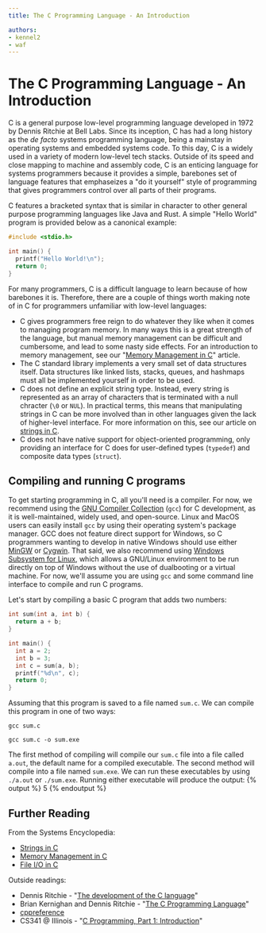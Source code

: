 ```yaml
---
title: The C Programming Language - An Introduction

authors:
- kennel2
- waf
---
```


<link rel="stylesheet" href="https://cdnjs.cloudflare.com/ajax/libs/prism-themes/1.9.0/prism-a11y-dark.min.css" integrity="sha512-bd1K4DEquIavX49RSZHIE0Ye6RFOVlGLhtGow9KDbLYqOd/ufhshkP0GoJoVR1jqj7FmOffvVIKuq1tcXlN9ZA==" crossorigin="anonymous" referrerpolicy="no-referrer" />

# The C Programming Language - An Introduction

C is a general purpose low-level programming language developed in 1972 by Dennis Ritchie at Bell Labs. Since its inception, C has had a long history as the *de facto* systems programming language, being a mainstay in operating systems and embedded systems code. To this day, C is a widely used in a variety of modern low-level tech stacks. Outside of its speed and close mapping to machine and assembly code, C is an enticing language for systems programmers because it provides a simple, barebones set of language features that emphaseizes a "do it yourself" style of programming that gives programmers control over all parts of their programs.

C features a bracketed syntax that is similar in character to other general purpose programming languages like Java and Rust. A simple "Hello World" program is provided below as a canonical example:

```c
#include <stdio.h>

int main() {
  printf("Hello World!\n");
  return 0;
}
```

For many programmers, C is a difficult language to learn because of how barebones it is. Therefore, there are a couple of things worth making note of in C for programmers unfamiliar with low-level languages:

- C gives programmers free reign to do whatever they like when it comes to managing program memory. In many ways this is a great strength of the language, but manual memory management can be difficult and cumbersome, and lead to some nasty side effects. For an introduction to memory management, see our "[Memory Management in C](../c-memory-management)" article.
- The C standard library implements a very small set of data structures itself. Data structures like linked lists, stacks, queues, and hashmaps must all be implemented yourself in order to be used.
- C does not define an explicit string type. Instead, every string is represented as an array of characters that is terminated with a null chracter (`\0` or `NUL`). In practical terms, this means that manipulating strings in C can be more involved than in other languages given the lack of  higher-level interface. For more information on this, see our article on [strings in C](../c-strings).
- C does not have native support for object-oriented programming, only providing an interface for C does for user-defined types (`typedef`) and composite data types (`struct`).

## Compiling and running C programs

To get starting programming in C, all you'll need is a compiler. For now, we recommend using the [GNU Compiler Collection](https://gcc.gnu.org/) (`gcc`) for C development, as it is well-maintained, widely used, and open-source. Linux and MacOS users can easily install `gcc` by using their operating system's package manager. GCC does not feature direct support for Windows, so C programmers wanting to develop in native Windows should use either [MinGW](https://osdn.net/projects/mingw/) or [Cygwin](https://sourceware.org/cygwin/). That said, we also recommend using [Windows Subsystem for Linux](https://docs.microsoft.com/en-us/windows/wsl/about), which allows a GNU/Linux environment to be run directly on top of Windows without the use of dualbooting or a virtual machine. For now, we'll assume you are using `gcc` and some command line interface to compile and run C programs.

Let's start by compiling a basic C program that adds two numbers:

```c
int sum(int a, int b) {
  return a + b;
}

int main() {
  int a = 2;
  int b = 3;
  int c = sum(a, b);
  printf("%d\n", c);
  return 0;
}
```

Assuming that this program is saved to a file named `sum.c`. We can compile this program in one of two ways:

`gcc sum.c`

`gcc sum.c -o sum.exe`

The first method of compiling will compile our `sum.c` file into a file called `a.out`, the default name for a compiled executable. The second method will compile into a file named `sum.exe`. We can run these executables by using `./a.out` or `./sum.exe`. Running either executable will produce the output:
{% output %}
5
{% endoutput %}

## Further Reading

From the Systems Encyclopedia:

- [Strings in C](../c-strings)
- [Memory Management in C](../c-memory-management)
- [File I/O in C](../c-fileio)

Outside readings:

- Dennis Ritchie - "[The development of the C language](https://dl.acm.org/doi/10.1145/155360.155580)"
- Brian Kernighan and Dennis Ritchie - "[The C Programming Language](https://books.google.com/books?id=161QAAAAMAAJ)"
- [cppreference](https://en.cppreference.com/w/c)
- CS341 @ Illinois - "[C Programming, Part 1: Introduction](https://github.com/angrave/SystemProgramming/wiki/C-Programming%2C-Part-1%3A-Introduction)"
